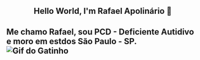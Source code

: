 <center><enter><h2> Hello World, I'm Rafael Apolinário 👋 </h2></enter></center>

Me chamo Rafael, sou PCD - Deficiente Autidivo e moro em estdos São Paulo - SP.
![Gif do Gatinho](https://i.pinimg.com/originals/2b/cc/0e/2bcc0e11960ebe99ec2c4d402328a970.gif)
---------


<!--
**RafaelApolinario90/RafaelApolinario90** is a ✨ _special_ ✨ repository because its `README.md` (this file) appears on your GitHub profile.

Here are some ideas to get you started:

- 🔭 I’m currently working on ...
- 🌱 I’m currently learning ...
- 👯 I’m looking to collaborate on ...
- 🤔 I’m looking for help with ...
- 💬 Ask me about ...
- 📫 How to reach me: ...
- 😄 Pronouns: ...
- ⚡ Fun fact: ...
-->
